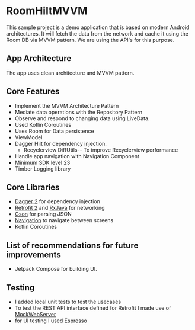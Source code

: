 # RoomHiltMVVM

This sample project is a demo application that is based on modern Android architectures. 
It will fetch the data from the network and cache it using the Room DB via MVVM pattern. We are using the API's for this purpose.

## App Architecture
The app uses clean architecture and MVVM pattern.


##  Core Features
* Implement the MVVM Architecture Pattern
* Mediate data operations with the Repository Pattern
* Observe and respond to changing data using LiveData.
* Used Kotlin Coroutines
* Uses Room for Data persistence
* ViewModel
* Dagger Hilt for dependency injection.
  * Recyclerview DiffUtils-- To improve Recyclerview performance
* Handle app navigation with Navigation Component
* Minimum SDK level 23
* Timber Logging library

## Core Libraries
*   [Dagger 2](https://dagger.dev/) for dependency injection
*   [Retrofit 2](https://github.com/square/retrofit) and [RxJava](https://github.com/ReactiveX/RxJava) for networking
*   [Gson](https://github.com/google/gson) for parsing JSON
*   [Navigation](https://developer.android.com/jetpack/compose/navigation) to navigate between screens
*   Kotlin Coroutines

## List of recommendations for future improvements
* Jetpack Compose for building UI. 

## Testing
* I added local unit tests to test the usecases
* To test the REST API interface defined for Retrofit I made use of [MockWebServer](https://github.com/square/okhttp/tree/master/mockwebserver)
* for UI testing I used [Espresso](https://developer.android.com/training/testing/espresso)


